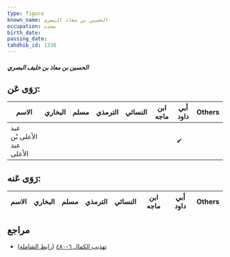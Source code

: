 ```yaml
---
type: figure
known_name: الحسين بن معاذ البصري
occupation: محدث
birth_date:
passing_date:
tahdhib_id: 1338
---
```

##### الحسين بن معاذ بن خليف البصري

## رَوَى عَن:
| الاسم                     | البخاري | مسلم | الترمذي | النسائي | ابن ماجه | أبي داود | Others |
| ------------------------- | ------- | ---- | ------- | ------- | -------- | -------- | ------ |
| عبد الأعلى بْن عبد الأعلى |         |      |         |         |          | ✔        |        |
## رَوَى عَنه:
| الاسم | البخاري | مسلم | الترمذي | النسائي | ابن ماجه | أبي داود | Others |
| ----- | ------- | ---- | ------- | ------- | -------- | -------- | ------ |
## مراجع
- [تهذيب الكمال ٦-٤٨٠](obsidian://open?vault=Tahdhib-al-Kamal&file=Figures/١٣٣٨-الحسين%20بن%20معاذ%20بن%20خليف%20البصري) ([رابط الشاملة](https://shamela.ws/book/3722/3144))